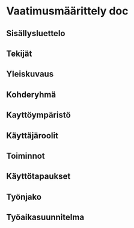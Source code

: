 # Vaatimusmäärittely doc

## Sisällysluettelo

## Tekijät

## Yleiskuvaus

## Kohderyhmä

## Kayttöympäristö

## Käyttäjäroolit

## Toiminnot

## Käyttötapaukset

## Työnjako

## Työaikasuunnitelma